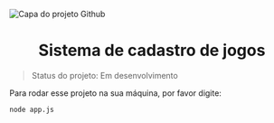 ![Capa do projeto Github](https://github.com/felippeber/sistema-de-cadastro/assets/95502827/b0aa406f-ec18-4763-b8c6-3eb10d43b277)

<h1 align="center"> Sistema de cadastro de jogos</h1>


>Status do projeto: Em desenvolvimento

Para rodar esse projeto na sua máquina, por favor digite:

```
node app.js
```
